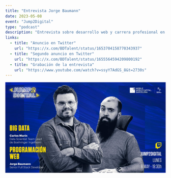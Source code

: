```yaml
---
title: "Entrevista Jorge Baumann"
date: 2023-05-08
event: "Jump2Digital"
type: "podcast"
description: "Entrevista sobre desarrollo web y carrera profesional en el sector tech"
links:
  - title: "Anuncio en Twitter"
    url: "https://x.com/BDTalent/status/1653704158770343937"
  - title: "Segundo anuncio en Twitter"
    url: "https://x.com/BDTalent/status/1655564594209800192"
  - title: "Grabación de la entrevista"
    url: "https://www.youtube.com/watch?v=ssyY7AdGS_8&t=2730s"
---
```


![Entrevista Jump2Digital](../../assets/talks/jump2digital-interview/main.png)
